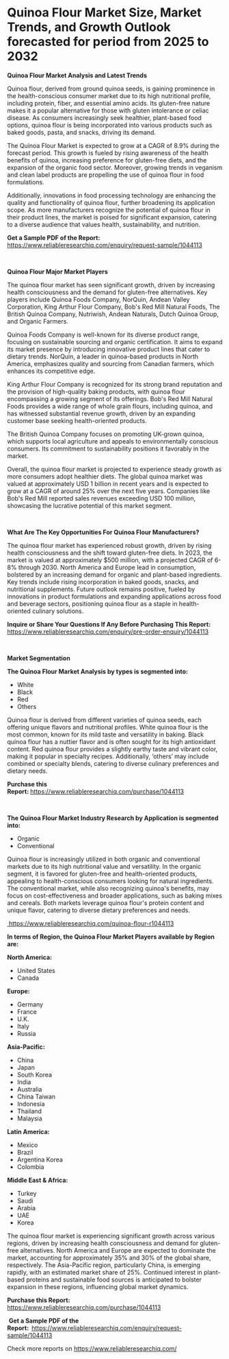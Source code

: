 <p><h1>Quinoa Flour Market Size, Market Trends, and Growth Outlook forecasted for period from 2025 to 2032</h1></p><p><strong>Quinoa Flour Market Analysis and Latest Trends</strong></p>
<p><p>Quinoa flour, derived from ground quinoa seeds, is gaining prominence in the health-conscious consumer market due to its high nutritional profile, including protein, fiber, and essential amino acids. Its gluten-free nature makes it a popular alternative for those with gluten intolerance or celiac disease. As consumers increasingly seek healthier, plant-based food options, quinoa flour is being incorporated into various products such as baked goods, pasta, and snacks, driving its demand.</p><p>The Quinoa Flour Market is expected to grow at a CAGR of 8.9% during the forecast period. This growth is fueled by rising awareness of the health benefits of quinoa, increasing preference for gluten-free diets, and the expansion of the organic food sector. Moreover, growing trends in veganism and clean label products are propelling the use of quinoa flour in food formulations.</p><p>Additionally, innovations in food processing technology are enhancing the quality and functionality of quinoa flour, further broadening its application scope. As more manufacturers recognize the potential of quinoa flour in their product lines, the market is poised for significant expansion, catering to a diverse audience that values health, sustainability, and nutrition.</p></p>
<p><strong>Get a Sample PDF of the Report:&nbsp;</strong> <a href="https://www.reliableresearchiq.com/enquiry/request-sample/1044113?utm_campaign=2447&utm_medium=2&utm_source=Github&utm_content=ia&utm_term=14022025&utm_id=quinoa-flour">https://www.reliableresearchiq.com/enquiry/request-sample/1044113</a></p>
<p>&nbsp;</p>
<p><strong>Quinoa Flour Major Market Players</strong></p>
<p><p>The quinoa flour market has seen significant growth, driven by increasing health consciousness and the demand for gluten-free alternatives. Key players include Quinoa Foods Company, NorQuin, Andean Valley Corporation, King Arthur Flour Company, Bob's Red Mill Natural Foods, The British Quinoa Company, Nutriwish, Andean Naturals, Dutch Quinoa Group, and Organic Farmers. </p><p>Quinoa Foods Company is well-known for its diverse product range, focusing on sustainable sourcing and organic certification. It aims to expand its market presence by introducing innovative product lines that cater to dietary trends. NorQuin, a leader in quinoa-based products in North America, emphasizes quality and sourcing from Canadian farmers, which enhances its competitive edge.</p><p>King Arthur Flour Company is recognized for its strong brand reputation and the provision of high-quality baking products, with quinoa flour encompassing a growing segment of its offerings. Bob's Red Mill Natural Foods provides a wide range of whole grain flours, including quinoa, and has witnessed substantial revenue growth, driven by an expanding customer base seeking health-oriented products.</p><p>The British Quinoa Company focuses on promoting UK-grown quinoa, which supports local agriculture and appeals to environmentally conscious consumers. Its commitment to sustainability positions it favorably in the market.</p><p>Overall, the quinoa flour market is projected to experience steady growth as more consumers adopt healthier diets. The global quinoa market was valued at approximately USD 1 billion in recent years and is expected to grow at a CAGR of around 25% over the next five years. Companies like Bob's Red Mill reported sales revenues exceeding USD 100 million, showcasing the lucrative potential of this market segment.</p></p>
<p>&nbsp;</p>
<p><strong>What Are The Key Opportunities For Quinoa Flour Manufacturers?</strong></p>
<p><p>The quinoa flour market has experienced robust growth, driven by rising health consciousness and the shift toward gluten-free diets. In 2023, the market is valued at approximately $500 million, with a projected CAGR of 6-8% through 2030. North America and Europe lead in consumption, bolstered by an increasing demand for organic and plant-based ingredients. Key trends include rising incorporation in baked goods, snacks, and nutritional supplements. Future outlook remains positive, fueled by innovations in product formulations and expanding applications across food and beverage sectors, positioning quinoa flour as a staple in health-oriented culinary solutions.</p></p>
<p><strong>Inquire or Share Your Questions If Any Before Purchasing This Report:</strong> <a href="https://www.reliableresearchiq.com/enquiry/pre-order-enquiry/1044113?utm_campaign=2447&utm_medium=2&utm_source=Github&utm_content=ia&utm_term=14022025&utm_id=quinoa-flour">https://www.reliableresearchiq.com/enquiry/pre-order-enquiry/1044113</a></p>
<p>&nbsp;</p>
<p><strong>Market Segmentation</strong></p>
<p><strong>The Quinoa Flour Market Analysis by types is segmented into:</strong></p>
<p><ul><li>White</li><li>Black</li><li>Red</li><li>Others</li></ul></p>
<p><p>Quinoa flour is derived from different varieties of quinoa seeds, each offering unique flavors and nutritional profiles. White quinoa flour is the most common, known for its mild taste and versatility in baking. Black quinoa flour has a nuttier flavor and is often sought for its high antioxidant content. Red quinoa flour provides a slightly earthy taste and vibrant color, making it popular in specialty recipes. Additionally, ‘others’ may include combined or specialty blends, catering to diverse culinary preferences and dietary needs.</p></p>
<p><strong>Purchase this Report:&nbsp;</strong><a href="https://www.reliableresearchiq.com/purchase/1044113?utm_campaign=2447&utm_medium=2&utm_source=Github&utm_content=ia&utm_term=14022025&utm_id=quinoa-flour">https://www.reliableresearchiq.com/purchase/1044113</a></p>
<p>&nbsp;</p>
<p><strong>The Quinoa Flour Market Industry Research by Application is segmented into:</strong></p>
<p><ul><li>Organic</li><li>Conventional</li></ul></p>
<p><p>Quinoa flour is increasingly utilized in both organic and conventional markets due to its high nutritional value and versatility. In the organic segment, it is favored for gluten-free and health-oriented products, appealing to health-conscious consumers looking for natural ingredients. The conventional market, while also recognizing quinoa's benefits, may focus on cost-effectiveness and broader applications, such as baking mixes and cereals. Both markets leverage quinoa flour's protein content and unique flavor, catering to diverse dietary preferences and needs.</p></p>
<p><a href="https://www.reliableresearchiq.com/quinoa-flour-r1044113?utm_campaign=2447&utm_medium=2&utm_source=Github&utm_content=ia&utm_term=14022025&utm_id=quinoa-flour">&nbsp;https://www.reliableresearchiq.com/quinoa-flour-r1044113</a></p>
<p><strong>In terms of Region, the Quinoa Flour Market Players available by Region are:</strong></p>
<p>
    <p> <strong> North America: </strong>
        <ul>
            <li>United States</li>
            <li>Canada</li>
        </ul>
        </p> 
    <p> <strong> Europe: </strong>
        <ul>
            <li>Germany</li>
            <li>France</li>
            <li>U.K.</li>
            <li>Italy</li>
            <li>Russia</li>
        </ul>
        </p> 
    <p> <strong> Asia-Pacific: </strong>
        <ul>
            <li>China</li>
            <li>Japan</li>
            <li>South Korea</li>
            <li>India</li>
            <li>Australia</li>
            <li>China Taiwan</li>
            <li>Indonesia</li>
            <li>Thailand</li>
            <li>Malaysia</li>
        </ul>
        </p> 
    <p> <strong> Latin America: </strong>
        <ul>
            <li>Mexico</li>
            <li>Brazil</li>
            <li>Argentina Korea</li>
            <li>Colombia</li>
        </ul>
        </p> 
    <p> <strong> Middle East & Africa: </strong>
        <ul>
            <li>Turkey</li>
            <li>Saudi</li>
            <li>Arabia</li>
            <li>UAE</li>
            <li>Korea</li>
        </ul>
    </p>
    </p>
<p><p>The quinoa flour market is experiencing significant growth across various regions, driven by increasing health consciousness and demand for gluten-free alternatives. North America and Europe are expected to dominate the market, accounting for approximately 35% and 30% of the global share, respectively. The Asia-Pacific region, particularly China, is emerging rapidly, with an estimated market share of 25%. Continued interest in plant-based proteins and sustainable food sources is anticipated to bolster expansion in these regions, influencing global market dynamics.</p></p>
<p><strong>Purchase this Report: </strong><a href="https://www.reliableresearchiq.com/purchase/1044113?utm_campaign=2447&utm_medium=2&utm_source=Github&utm_content=ia&utm_term=14022025&utm_id=quinoa-flour">https://www.reliableresearchiq.com/purchase/1044113</a></p>
<p>&nbsp;<strong>Get a Sample PDF of the Report:&nbsp;&nbsp;</strong><a href="https://www.reliableresearchiq.com/enquiry/request-sample/1044113?utm_campaign=2447&utm_medium=2&utm_source=Github&utm_content=ia&utm_term=14022025&utm_id=quinoa-flour">https://www.reliableresearchiq.com/enquiry/request-sample/1044113</a></p>
<p><strong></strong></p>
<p>Check more reports on <a href="https://www.reliableresearchiq.com/?utm_campaign=2447&utm_medium=2&utm_source=Github&utm_content=ia&utm_term=14022025&utm_id=quinoa-flour">https://www.reliableresearchiq.com/</a></p>